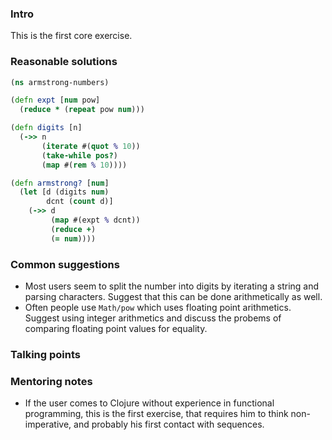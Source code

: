 ### Intro
This is the first core exercise.

### Reasonable solutions

```clojure
(ns armstrong-numbers)

(defn expt [num pow]
  (reduce * (repeat pow num)))

(defn digits [n]
  (->> n
       (iterate #(quot % 10))
       (take-while pos?)
       (map #(rem % 10))))

(defn armstrong? [num]
  (let [d (digits num)
        dcnt (count d)]
    (->> d
         (map #(expt % dcnt))
         (reduce +)
         (= num))))
```

### Common suggestions
- Most users seem to split the number into digits by iterating a string and
  parsing characters. Suggest that this can be done arithmetically as well.
- Often people use `Math/pow` which uses floating point arithmetics. Suggest
  using integer arithmetics and discuss the probems of comparing floating
  point values for equality.

### Talking points

### Mentoring notes
- If the user comes to Clojure without experience in functional programming,
  this is the first exercise, that requires him to think non-imperative, and
  probably his first contact with sequences.

